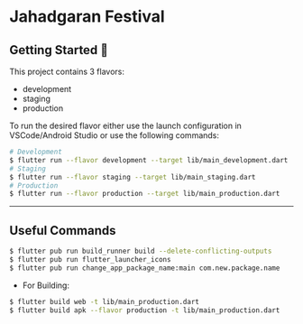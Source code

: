 # Jahadgaran Festival
## Getting Started 🚀

This project contains 3 flavors:

- development
- staging
- production

To run the desired flavor either use the launch configuration in VSCode/Android Studio or use the following commands:

```sh
# Development
$ flutter run --flavor development --target lib/main_development.dart
# Staging
$ flutter run --flavor staging --target lib/main_staging.dart
# Production
$ flutter run --flavor production --target lib/main_production.dart
```

---

## Useful Commands

```sh
$ flutter pub run build_runner build --delete-conflicting-outputs
$ flutter pub run flutter_launcher_icons
$ flutter pub run change_app_package_name:main com.new.package.name
```

* For Building:
```sh
$ flutter build web -t lib/main_production.dart
$ flutter build apk --flavor production -t lib/main_production.dart
```
